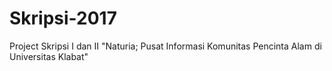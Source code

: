 # Skripsi-2017
Project Skripsi I dan II "Naturia; Pusat Informasi Komunitas Pencinta Alam di Universitas Klabat"
